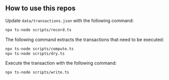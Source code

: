 ## How to use this repos

Update `data/transactions.json` with the following command:

```bash
npx ts-node scripts/record.ts
```

The following command extracts the transactions that need to be executed:

```bash
npx ts-node scripts/compute.ts
npx ts-node scripts/dry.ts
```

Execute the transaction with the following command:

```bash
npx ts-node scripts/write.ts
```
